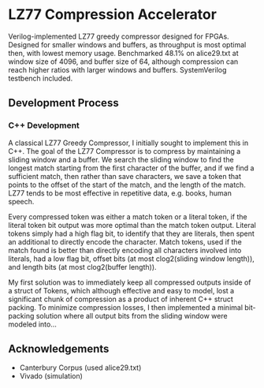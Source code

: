 # LZ77 Compression Accelerator
Verilog-implemented LZ77 greedy compressor designed for FPGAs. Designed for smaller windows and buffers, as throughput is most optimal then, with lowest memory usage. Benchmarked 48.1% on alice29.txt at window size of 4096, and buffer size of 64, although compression can reach higher ratios with larger windows and buffers. SystemVerilog testbench included.

## Development Process
### C++ Development
A classical LZ77 Greedy Compressor, I initially sought to implement this in C++. The goal of the LZ77 Compressor is to compress by maintaining a sliding window and a buffer. We search the sliding window to find the longest match starting from the first character of the buffer, and if we find a sufficient match, then rather than save characters, we save a token that points to the offset of the start of the match, and the length of the match. LZ77 tends to be most effective in repetitive data, e.g. books, human speech. 

Every compressed token was either a match token or a literal token, if the literal token bit output was more optimal than the match token output. Literal tokens simply had a high flag bit, to identify that they are literals, then spent an additional to directly encode the character. Match tokens, used if the match found is better than directly encoding all characters involved into literals, had a low flag bit, offset bits (at most clog2(sliding window length)), and length bits (at most clog2(buffer length)). 

My first solution was to immediately keep all compressed outputs inside of a struct of Tokens, which although effective and easy to model, lost a significant chunk of compression as a product of inherent C++ struct packing. To minimize compression losses, I then implemented a minimal bit-packing solution where all output bits from the sliding window were modeled into...


## Acknowledgements
- Canterbury Corpus (used alice29.txt)
- Vivado (simulation)
